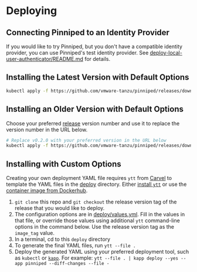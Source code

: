 # Deploying

## Connecting Pinniped to an Identity Provider

If you would like to try Pinniped, but you don't have a compatible identity provider,
you can use Pinniped's test identity provider.
See [deploy-local-user-authenticator/README.md](../deploy-local-user-authenticator/README.md)
for details.

## Installing the Latest Version with Default Options

```bash
kubectl apply -f https://github.com/vmware-tanzu/pinniped/releases/download/$(curl https://api.github.com/repos/vmware-tanzu/pinniped/releases/latest -s | jq .name -r)/install-pinniped.yaml
```

## Installing an Older Version with Default Options

Choose your preferred [release](https://github.com/vmware-tanzu/pinniped/releases) version number
and use it to replace the version number in the URL below.

```bash
# Replace v0.2.0 with your preferred version in the URL below
kubectl apply -f https://github.com/vmware-tanzu/pinniped/releases/download/v0.2.0/install-pinniped.yaml
```

## Installing with Custom Options

Creating your own deployment YAML file requires `ytt` from [Carvel](https://carvel.dev/) to template the YAML files
in the [deploy](../deploy) directory.
Either [install `ytt`](https://get-ytt.io/) or use the [container image from Dockerhub](https://hub.docker.com/r/k14s/image/tags).

1. `git clone` this repo and `git checkout` the release version tag of the release that you would like to deploy.
1. The configuration options are in [deploy/values.yml](values.yaml).
   Fill in the values in that file, or override those values using additional `ytt` command-line options in
   the command below. Use the release version tag as the `image_tag` value.
2. In a terminal, cd to this `deploy` directory
3. To generate the final YAML files, run `ytt --file .`
4. Deploy the generated YAML using your preferred deployment tool, such as `kubectl` or [`kapp`](https://get-kapp.io/).
   For example: `ytt --file . | kapp deploy --yes --app pinniped --diff-changes --file -`
